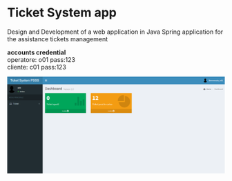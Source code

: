 # Ticket System app
Design and Development of a web application in Java Spring application for the assistance tickets management

**accounts credential**  
operatore:  o01         pass:123  
cliente:    c01         pass:123

![](screenshot.png)
